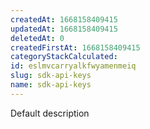 ```yaml
---
createdAt: 1668158409415
updatedAt: 1668158409415
deletedAt: 0
createdFirstAt: 1668158409415
categoryStackCalculated: 
id: eslmvcarryalkfwyamenmeiq
slug: sdk-api-keys
name: sdk-api-keys
---
```


Default description